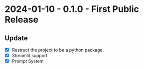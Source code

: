 # 2024-01-10 - 0.1.0 - First Public Release

## Update 
- [x] Restruct the project to be a python package.
- [x] Streamlit support
- [x] Prompt System

